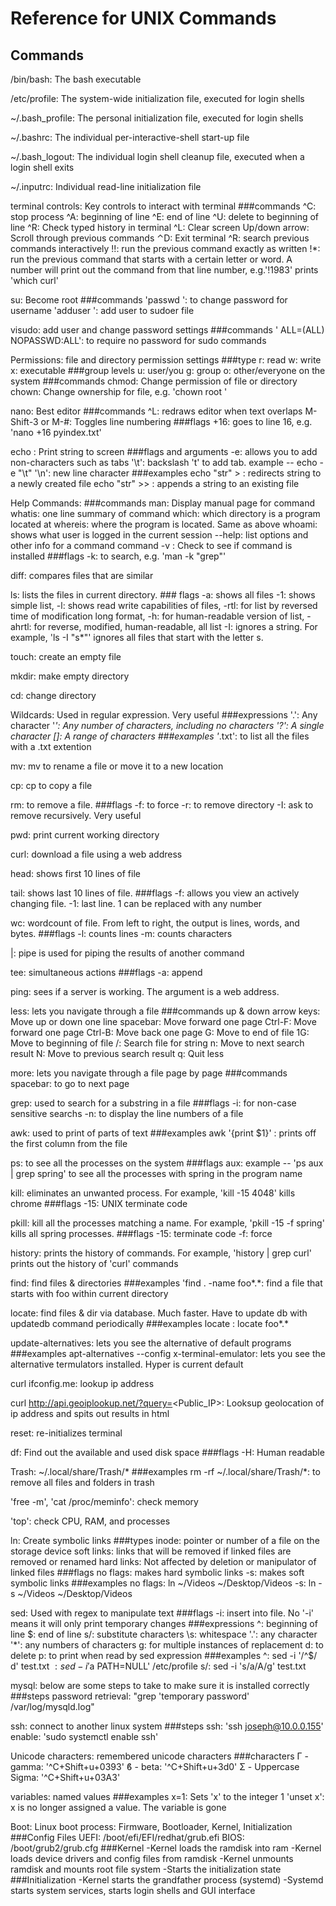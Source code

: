# Reference for UNIX Commands

## Commands
/bin/bash:	The bash executable

/etc/profile:	The system-wide initialization file, executed for login shells

~/.bash_profile:	The personal initialization file, executed for login shells

~/.bashrc:	The individual per-interactive-shell start-up file

~/.bash_logout:	The individual login shell cleanup file, executed when a login shell exits

~/.inputrc:	Individual read-line initialization file

terminal controls: Key controls to interact with terminal
	###commands
	^C: stop process
	^A: beginning of line
	^E: end of line
	^U: delete to beginning of line
	^R: Check typed history in terminal
	^L: Clear screen
	Up/down arrow: Scroll through previous commands	
	⌃D: Exit terminal
	^R: search previous commands interactively
	!!: run the previous command exactly as written
	!*: run the previous command that starts with a certain letter or word. A number will print out the command from that line number, e.g.'!1983' prints 'which curl'

su:			Become root
	###commands
	'passwd <username>': to change password for username
	'adduser <username>': add user to sudoer file

visudo: add user and change password settings
	###commands
	'<username> ALL=(ALL) NOPASSWD:ALL': to require no password for sudo commands

Permissions: file and directory permission settings
	###type
	r: read
	w: write
	x: executable
	###group levels
	u: user/you
	g: group
	o: other/everyone on the system
	###commands
	chmod: Change permission of file or directory
	chown: Change ownership for file, e.g. 'chown root <filename>'

nano:			Best editor
	###commands
	^L:	redraws editor when text overlaps
	M-Shift-3 or M-#: Toggles line numbering
	###flags
	+16:	goes to line 16, e.g. 'nano +16 pyindex.txt'

echo <string>:		Print string to screen
	###flags and arguments
	-e:	allows you to add non-characters such as tabs
	'\t':	backslash 't' to add tab. example -- echo -e "\t"
	'\n':	new line character
	###examples
	echo "str" > <file>:	redirects string to a newly created file
	echo "str" >> <file>:	appends a string to an existing file

Help Commands:
	###commands
	man:		Display manual page for command
	whatis:		one line summary of command
	which:		which directory is a program located at
	whereis:	where the program is located. Same as above
	whoami:		shows what user is logged in the current session
	<command> --help: list options and other info for a command
	command -v <commandname>: Check to see if command is installed
	###flags
	-k:	to search, e.g. 'man -k "grep"'

diff:			compares files that are similar

ls:			lists the files in current directory.
	### flags
	-a:	 shows all files
	-1:	 shows simple list, 
	-l:	 shows read write capabilities of files, 
	-rtl:	 for list by reversed time of modification long format, 
	-h:	 for human-readable version of list, 
	-ahrtl:	 for reverse, modified, human-readable, all list
	-I:	ignores a string. For example, 'ls -I "s*"' ignores all files that start with the letter s.

touch:		create an empty file

mkdir:		make empty directory

cd:		change directory

Wildcards:	Used in regular expression. Very useful
	###expressions
	'.': Any character
	'*': Any number of characters, including no characters
	'?': A single character
	[]:  A range of characters
	###examples
	'*.txt': to list all the files with a .txt extention

mv:			mv to rename a file or move it to a new location

cp:			cp to copy a file

rm:			to remove a file. 
	###flags
	-f:	 to force
	-r:	 to remove directory
	-I:	 ask to remove recursively. Very useful

pwd:			print current working directory

curl:			download a file using a web address

head:			shows first 10 lines of file

tail:			shows last 10 lines of file. 
	###flags
	-f:	allows you view an actively changing file.
	-1:	last line. 1 can be replaced with any number

wc:		wordcount of file. From left to right, the output is lines, words, and bytes.
	###flags
	-l: counts lines
	-m: counts characters

|:		pipe is used for piping the results of another command

tee:		simultaneous actions
	###flags
	-a: append

ping:		sees if a server is working. The argument is a web address.

less:		lets you navigate through a file
	###commands
	up & down arrow keys:	Move up or down one line
	spacebar:		Move forward one page
	Ctrl-F:			Move forward one page
	Ctrl-B:			Move back one page
	G:			Move to end of file
	1G:			Move to beginning of file
	/<string>:		Search file for string
	n:			Move to next search result
	N:			Move to previous search result
	q:			Quit less

more:		lets you navigate through a file page by page
	###commands
	spacebar: to go to next page

grep:			used to search for a substring in a file
	###flags
	-i:	for non-case sensitive searchs
	-n:	to display the line numbers of a file

awk:			used to print of parts of text
	###examples
	awk '{print $1}' <filename>: prints off the first column from the file

ps:			to see all the processes on the system
	###flags
	aux:	example -- 'ps aux | grep spring' to see all the processes with spring in the program name

kill:			eliminates an unwanted process. For example, 'kill -15 4048' kills chrome
	###flags
	-15:	UNIX terminate code

pkill:			kill all the processes matching a name. For example, 'pkill -15 -f spring' kills all spring processes.
	###flags
	-15:	terminate code
	-f:	force

history:		prints the history of commands. For example, 'history | grep curl' prints out the history of 'curl' commands

find:			find files & directories
	###examples
	'find . -name foo*.*:	find a file that starts with foo within current directory

locate:			find files & dir via database. Much faster. Have to update db with updatedb command periodically
	###examples
	locate <pattern>: locate foo*.*

update-alternatives:	lets you see the alternative of default programs
	###examples
	apt-alternatives --config x-terminal-emulator:	lets you see the alternative termulators installed. Hyper is current default

curl ifconfig.me:	lookup ip address

curl http://api.geoiplookup.net/?query=<Public_IP>:     Looksup geolocation of ip address and spits out results in html

reset:			re-initializes terminal

df:			Find out the available and used disk space
	###flags
	-H:	Human readable

Trash:		~/.local/share/Trash/*
	###examples
	rm -rf ~/.local/share/Trash/*: to remove all files and folders in trash

'free -m', 'cat /proc/meminfo': check memory

'top':			check CPU, RAM, and processes

ln:			Create symbolic links
	###types
	inode: pointer or number of a file on the storage device
	soft links: links that will be removed if linked files are removed or renamed
	hard links: Not affected by deletion or manipulator of linked files
	###flags
	no flags: makes hard symbolic links
	-s:	makes soft symbolic links
	###examples
	no flags: ln ~/Videos ~/Desktop/Videos
	-s: ln -s ~/Videos ~/Desktop/Videos

sed:			Used with regex to manipulate text
	###flags
	-i: insert into file. No '-i' means it will only print temporary changes
	###expressions
	^: beginning of line
	$: end of line
	s/: substitute characters
	\s: whitespace
	'.': any character
	'*': any numbers of characters
	g: for multiple instances of replacement
	d: to delete
	p: to print when read by sed expression
	###examples
	^: sed -i '/^$/ d' test.txt
	$: sed -i '$a PATH=NULL' /etc/profile
	s/: sed -i 's/a/A/g' test.txt 

mysql:			below are some steps to take to make sure it is installed correctly
	###steps
	password retrieval: "grep 'temporary password' /var/log/mysqld.log"

ssh:			connect to another linux system
	###steps
	ssh: 'ssh joseph@10.0.0.155'
	enable: 'sudo systemctl enable ssh'

Unicode characters:	remembered unicode characters
	###characters
	Γ - gamma: '^C+Shift+u+0393'
	ϐ - beta: '^C+Shift+u+3d0'
	Σ - Uppercase Sigma: '^C+Shift+u+03A3'

variables: named values
	###examples
	x=1: Sets 'x' to the integer 1
	'unset x': x is no longer assigned a value. The variable is gone

Boot: Linux boot process: Firmware, Bootloader, Kernel, Initialization
	###Config Files
	UEFI: /boot/efi/EFI/redhat/grub.efi
	BIOS: /boot/grub2/grub.cfg
	###Kernel
	-Kernel loads the ramdisk into ram
	-Kernel loads device drivers and config files from ramdisk
	-Kernel unmounts ramdisk and mounts root file system
	-Starts the initialization state
	###Initialization
	-Kernel starts the grandfather process (systemd)
	-Systemd starts system services, starts login shells and GUI interface
